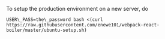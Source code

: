 To setup the production environment on a new server, do

    USER\_PASS=the\_password bash <(curl https://raw.githubusercontent.com/enewe101/webpack-react-boiler/master/ubuntu-setup.sh)

